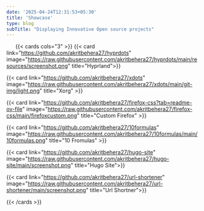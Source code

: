 ```yaml
---
date: '2025-04-24T12:31:53+05:30'
title: 'Showcase'
type: blog
subTitle: "Displaying Innovative Open source projects"
---
```

&nbsp;
&nbsp;
&nbsp;
{{< cards cols="3" >}}
  {{< card link="https://github.com/akritbehera27/hyprdots" image="https://raw.githubusercontent.com/akritbehera27/hyprdots/main/resources/screenshot.png" title="Hyprland">}}
  
  {{< card link="https://github.com/akritbehera27/xdots" image="https://raw.githubusercontent.com/akritbehera27/xdots/main/git-img/light.png" title="Xorg" >}}

  {{< card link="https://github.com/akritbehera27/firefox-css?tab=readme-ov-file" image="https://raw.githubusercontent.com/akritbehera27/firefox-css/main/firefoxcustom.png" title="Custom Firefox" >}}

  {{< card link="https://github.com/akritbehera27/10formulas" image="https://raw.githubusercontent.com/akritbehera27/10formulas/main/10formulas.png" title="10 Fromulas" >}}

  {{< card link="https://github.com/akritbehera27/hugo-site" image="https://raw.githubusercontent.com/akritbehera27/hugo-site/main/screenshot.png" title="Hugo Site">}}
  
  {{< card link="https://github.com/akritbehera27/url-shortener" image="https://raw.githubusercontent.com/akritbehera27/url-shortener/main/screenshot.png" title="Url Shortner">}}
 
{{< /cards >}}
